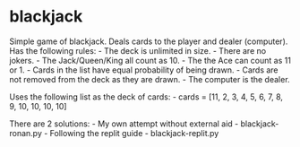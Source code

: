 # blackjack
Simple game of blackjack.
Deals cards to the player and dealer (computer).
Has the following rules:
    - The deck is unlimited in size. 
    - There are no jokers. 
    - The Jack/Queen/King all count as 10.
    - The the Ace can count as 11 or 1.
    - Cards in the list have equal probability of being drawn.
    - Cards are not removed from the deck as they are drawn.
    - The computer is the dealer.

Uses the following list as the deck of cards:
    - cards = [11, 2, 3, 4, 5, 6, 7, 8, 9, 10, 10, 10, 10]

There are 2 solutions:
    - My own attempt without external aid   - blackjack-ronan.py
    - Following the replit guide            - blackjack-replit.py